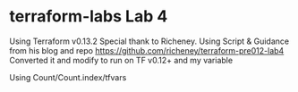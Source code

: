 # terraform-labs Lab 4
Using Terraform v0.13.2
Special thank to Richeney. Using Script & Guidance from his blog and repo https://github.com/richeney/terraform-pre012-lab4
Converted it and modify to run on TF v0.12+ and my variable

Using Count/Count.index/tfvars